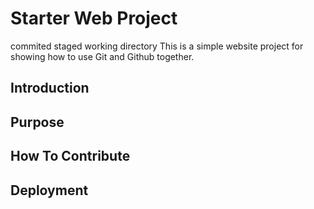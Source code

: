 # Starter Web Project
commited
staged
working directory
This is a simple website project for showing how to use Git and Github together.

## Introduction

## Purpose 

## How To Contribute

## Deployment

